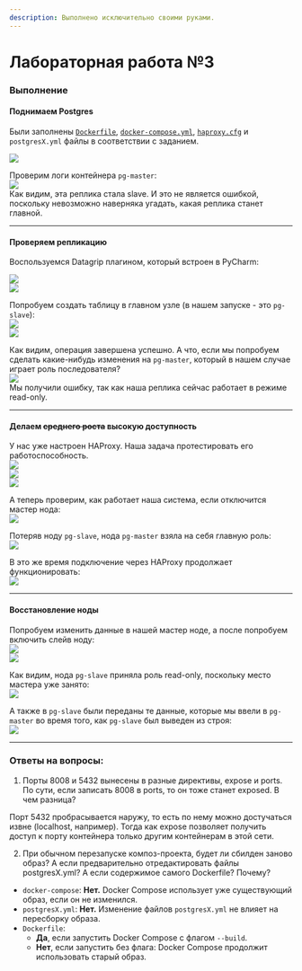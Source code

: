 ```yaml
---
description: Выполнено исключительно своими руками.
---
```


# Лабораторная работа №3

### Выполнение
#### Поднимаем Postgres
Были заполнены [`Dockerfile`](./Dockerfile), [`docker-compose.yml`](./docker-compose.yml), [`haproxy.cfg`](./haproxy.cfg) и `postgresX.yml` файлы в соответствии с заданием.  

![](assets/img.png)  

Проверим логи контейнера `pg-master`:  
![](assets/img_1.png)  
Как видим, эта реплика стала slave. И это не является ошибкой, поскольку невозможно наверняка угадать, какая реплика станет главной.  

---

#### Проверяем репликацию 
Воспользуемся Datagrip плагином, который встроен в PyCharm:  

![](assets/img_2.png)  
![](assets/img_3.png)  

Попробуем создать таблицу в главном узле (в нашем запуске - это `pg-slave`):  
![](assets/img_4.png)  
![](assets/img_5.png)  

Как видим, операция завершена успешно. А что, если мы попробуем сделать какие-нибудь изменения на `pg-master`, который в нашем случае играет роль последователя?  
![](assets/img_6.png)  
Мы получили ошибку, так как наша реплика сейчас работает в режиме read-only.  

---

#### Делаем ~~среднего роста~~ высокую доступность
У нас уже настроен HAProxy. Наша задача протестировать его работоспособность.  
![](assets/img_7.png)  
![](assets/img_8.png)  
![](assets/img_9.png)  

А теперь проверим, как работает наша система, если отключится мастер нода:  
![](assets/img_10.png)  

Потеряв ноду `pg-slave`, нода `pg-master` взяла на себя главную роль:  
![](assets/img_11.png)  

В это же время подключение через HAProxy продолжает функционировать:  
![](assets/img_12.png)  


---

#### Восстановление ноды
Попробуем изменить данные в нашей мастер ноде, а после попробуем включить слейв ноду:  
![](assets/img_13.png)  
![](assets/img_14.png)  

Как видим, нода `pg-slave` приняла роль read-only, поскольку место мастера уже занято:  
![](assets/img_15.png)  

А также в `pg-slave` были переданы те данные, которые мы ввели в `pg-master` во время того, как `pg-slave` был выведен из строя:  
![](assets/img_16.png)  

---

### Ответы на вопросы:
1. Порты 8008 и 5432 вынесены в разные директивы, expose и ports. По сути, если записать 8008 в ports, то он тоже станет exposed. В чем разница?

Порт 5432 пробрасывается наружу, то есть по нему можно достучаться извне (localhost, например). Тогда как expose позволяет получить доступ к порту контейнера только другим контейнерам в этой сети.

2. При обычном перезапуске композ-проекта, будет ли сбилден заново образ? А если предварительно отредактировать файлы postgresX.yml? А если содержимое самого Dockerfile? Почему?

* `docker-compose`: **Нет.** Docker Compose использует уже существующий образ, если он не изменился. 
* `postgresX.yml`: **Нет.** Изменение файлов `postgresX.yml` не влияет на пересборку образа.
* `Dockerfile`: 
  * **Да**, если запустить Docker Compose с флагом `--build`.
  * **Нет**, если запустить без флага: Docker Compose продолжит использовать старый образ.